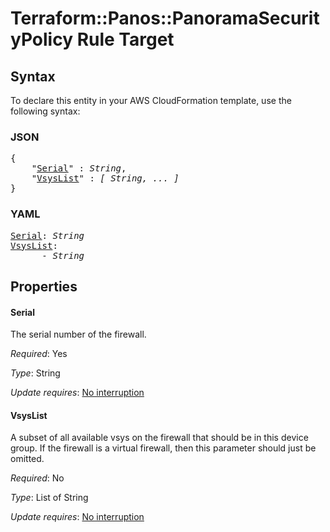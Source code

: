 # Terraform::Panos::PanoramaSecurityPolicy Rule Target

## Syntax

To declare this entity in your AWS CloudFormation template, use the following syntax:

### JSON

<pre>
{
    "<a href="#serial" title="Serial">Serial</a>" : <i>String</i>,
    "<a href="#vsyslist" title="VsysList">VsysList</a>" : <i>[ String, ... ]</i>
}
</pre>

### YAML

<pre>
<a href="#serial" title="Serial">Serial</a>: <i>String</i>
<a href="#vsyslist" title="VsysList">VsysList</a>: <i>
      - String</i>
</pre>

## Properties

#### Serial

The serial number of the firewall.

_Required_: Yes

_Type_: String

_Update requires_: [No interruption](https://docs.aws.amazon.com/AWSCloudFormation/latest/UserGuide/using-cfn-updating-stacks-update-behaviors.html#update-no-interrupt)

#### VsysList

A subset of all available vsys on the firewall
that should be in this device group.  If the firewall is a virtual firewall,
then this parameter should just be omitted.

_Required_: No

_Type_: List of String

_Update requires_: [No interruption](https://docs.aws.amazon.com/AWSCloudFormation/latest/UserGuide/using-cfn-updating-stacks-update-behaviors.html#update-no-interrupt)

